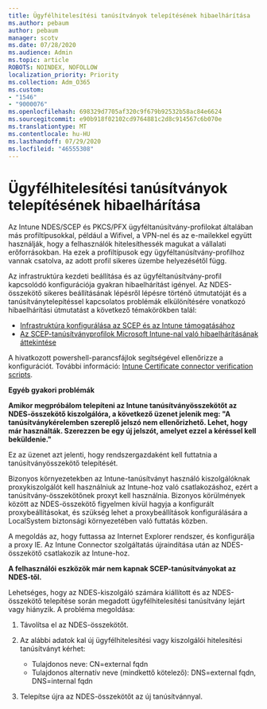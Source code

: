 ```yaml
---
title: Ügyfélhitelesítési tanúsítványok telepítésének hibaelhárítása
ms.author: pebaum
author: pebaum
manager: scotv
ms.date: 07/28/2020
ms.audience: Admin
ms.topic: article
ROBOTS: NOINDEX, NOFOLLOW
localization_priority: Priority
ms.collection: Adm_O365
ms.custom:
- "1546"
- "9000076"
ms.openlocfilehash: 698329d7705af320c9f679b92532b58ac84e6624
ms.sourcegitcommit: e90b918f02102cd9764881c2d8c914567c6b070e
ms.translationtype: MT
ms.contentlocale: hu-HU
ms.lasthandoff: 07/29/2020
ms.locfileid: "46555308"
---
```

# <a name="troubleshooting-client-authentication-certificate-deployment"></a>Ügyfélhitelesítési tanúsítványok telepítésének hibaelhárítása

Az Intune NDES/SCEP és PKCS/PFX ügyféltanúsítvány-profilokat általában más profiltípusokkal, például a Wifivel, a VPN-nel és az e-mailekkel együtt használják, hogy a felhasználók hitelesíthessék magukat a vállalati erőforrásokban. Ha ezek a profiltípusok egy ügyféltanúsítvány-profilhoz vannak csatolva, az adott profil sikeres üzembe helyezésétől függ.

Az infrastruktúra kezdeti beállítása és az ügyféltanúsítvány-profil kapcsolódó konfigurációja gyakran hibaelhárítást igényel. Az NDES-összekötő sikeres beállításának lépésről lépésre történő útmutatóját és a tanúsítványtelepítéssel kapcsolatos problémák elkülönítésére vonatkozó hibaelhárítási útmutatást a következő témakörökben talál: 

- [Infrastruktúra konfigurálása az SCEP és az Intune támogatásához](https://support.microsoft.com/help/4459540/troubleshoot-ndes-configuration-for-use-with-intune)
- [Az SCEP-tanúsítványprofilok Microsoft Intune-nal való hibaelhárításának áttekintése](https://support.microsoft.com/help/4457481/troubleshooting-scep-certificate-profile-deployment-in-intune)

A hivatkozott powershell-parancsfájlok segítségével ellenőrizze a konfigurációt. További információ: [Intune Certificate connector verification scripts](https://github.com/microsoftgraph/powershell-intune-samples/tree/master/CertificationAuthority).

  
**Egyéb gyakori problémák**

**Amikor megpróbálom telepíteni az Intune tanúsítványösszekötőt az NDES-összekötő kiszolgálóra, a következő üzenet jelenik meg: "A tanúsítványkérelemben szereplő jelszó nem ellenőrizhető. Lehet, hogy már használták. Szerezzen be egy új jelszót, amelyet ezzel a kéréssel kell beküldenie."**  

Ez az üzenet azt jelenti, hogy rendszergazdaként kell futtatnia a tanúsítványösszekötő telepítését.

Bizonyos környezetekben az Intune-tanúsítványt használó kiszolgálóknak proxykiszolgálót kell használniuk az Intune-hoz való csatlakozáshoz, ezért a tanúsítvány-összekötőnek proxyt kell használnia. Bizonyos körülmények között az NDES-összekötő figyelmen kívül hagyja a konfigurált proxybeállításokat, és szükség lehet a proxybeállítások konfigurálására a LocalSystem biztonsági környezetében való futtatás közben. 
 
A megoldás az, hogy futtassa az Internet Explorer rendszer, és konfigurálja a proxy IE. Az Intune Connector szolgáltatás újraindítása után az NDES-összekötő csatlakozik az Intune-hoz.

**A felhasználói eszközök már nem kapnak SCEP-tanúsítványokat az NDES-től.**

Lehetséges, hogy az NDES-kiszolgáló számára kiállított és az NDES-összekötő telepítése során megadott ügyfélhitelesítési tanúsítvány lejárt vagy hiányzik. A probléma megoldása: 
 
1. Távolítsa el az NDES-összekötőt.  
2. Az alábbi adatok kal új ügyfélhitelesítési vagy kiszolgálói hitelesítési tanúsítványt kérhet: 
 
    - Tulajdonos neve: CN=external fqdn  
    - Tulajdonos alternatív neve (mindkettő kötelező): DNS=external fqdn, DNS=internal fqdn 
 
3. Telepítse újra az NDES-összekötőt az új tanúsítvánnyal.